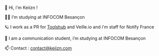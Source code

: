 💎 Hi, i'm Keiizn ! 

👨‍🔬 I’m studying at INFOCOM Besançon

🪐 I work as a PR for [Toolshub](https://twitter.com/toolshubio) and Veille.io and i'm staff for Notify France

🤝 I am a communication student, i’m studying at INFOCOM Besançon

📫 Contact : contact@keiizn.com
